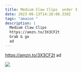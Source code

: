 ```yaml
---
title: Medium Claw Clips  under 3
date: 2023-06-13T14:28:08.330Z
tags: "amazon "
description: |
  Medium Claw Clips 
  https://amzn.to/3X3CF2t
  Grab & go 
  ad
---
```

<!--StartFragment-->

 https://amzn.to/3X3CF2t ad 



![](https://m.media-amazon.com/images/I/71aH8RMY6BL._SL1500_.jpg)

<!--EndFragment-->